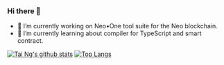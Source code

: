 ### Hi there 👋

<!--
**ndhuutai/ndhuutai** is a ✨ _special_ ✨ repository because its `README.md` (this file) appears on your GitHub profile.

Here are some ideas to get you started:

- 👯 I’m looking to collaborate on ...
- 🤔 I’m looking for help with ...
- 💬 Ask me about ...
- 📫 How to reach me: ...
- 😄 Pronouns: ...
- ⚡ Fun fact: ...
-->

- 🔭 I’m currently working on Neo•One tool suite for the Neo blockchain.
- 🌱 I’m currently learning about compiler for TypeScript and smart contract.

[![Tai Ng's github stats](https://github-readme-stats.vercel.app/api?username=ndhuutai&count_private=true&show_icons=true&theme=algolia)](https://github.com/anuraghazra/github-readme-stats)
[![Top Langs](https://github-readme-stats.vercel.app/api/top-langs/?username=ndhuutai&exclude_repo=neo-one-build,neo-one-v3-build&layout=compact&theme=algolia)](https://github.com/anuraghazra/github-readme-stats)
